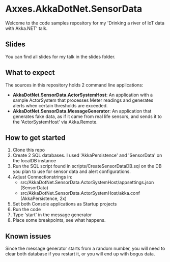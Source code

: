 # Axxes.AkkaDotNet.SensorData

Welcome to the code samples repository for my 'Drinking a river of IoT data with Akka.NET' talk.

## Slides

You can find all slides for my talk in the slides folder.

## What to expect

The sources in this repository holds 2 command line applications:
- **AkkaDotNet.SensorData.ActorSystemHost**: An application with a sample ActorSystem that processes Meter readings and generates alerts when certain thresholds are exceeded.
- **AkkaDotNet.SensorData.MessageGenerator**: An application that generates fake data, as if it came from real life sensors, and sends it to the 'ActorSystemHost' via Akka.Remote.

## How to get started

1. Clone this repo
2. Create 2 SQL databases. I used 'AkkaPersistence' and 'SensorData' on the localDB instance
3. Run the SQL script found in scripts/CreateSensorDataDB.sql on the DB you plan to use for sensor data and alert configurations.
4. Adjust Connectionstrings in:
    - src/AkkaDotNet.SensorData.ActorSystemHost/appsettings.json (SensorData)
    - src/AkkaDotNet.SensorData.ActorSystemHost/akka.conf (AkkaPersistence, 2x)
5. Set  both Console applications as Startup projects
6. Run the code
7. Type 'start' in the message generator 
8. Place some breakpoints, see what happens.

## Known issues
Since the message generator starts from a random number, you will need to clear both database if you restart it, or you will end up with bogus data.